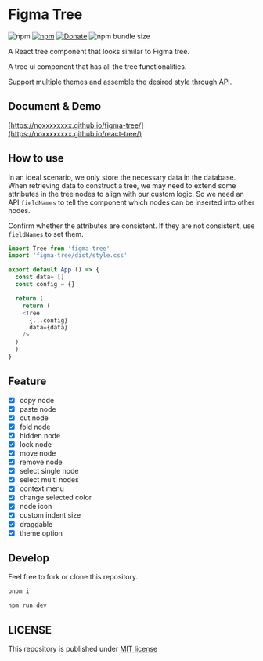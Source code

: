 # Figma Tree

![npm](https://img.shields.io/npm/dm/figma-tree) [![npm](https://img.shields.io/npm/v/figma-tree.svg)](https://www.npmjs.com/package/figma-tree) [![Donate](https://img.shields.io/badge/Donate-PayPal-green.svg)](https://paypal.me/noxxxxxxx) ![npm bundle size](https://img.shields.io/bundlephobia/minzip/figma-tree)


A React tree component that looks similar to Figma tree.

A tree ui component that has all the tree functionalities.

Support multiple themes and assemble the desired style through API.

## Document & Demo

[https://noxxxxxxxx.github.io/figma-tree/](https://noxxxxxxxx.github.io/react-tree/)

## How to use

In an ideal scenario, we only store the necessary data in the database. When retrieving data to construct a tree, we may need to extend some attributes in the tree nodes to align with our custom logic. So we need an API `fieldNames` to tell the component which nodes can be inserted into other nodes.

Confirm whether the attributes are consistent. If they are not consistent, use `fieldNames` to set them.

```js
import Tree from 'figma-tree'
import 'figma-tree/dist/style.css'

export default App () => {
  const data= []
  const config = {}

  return (
    return (
    <Tree
      {...config}
      data={data}
    />
  )
  )
}
```

## Feature

- [x] copy node
- [x] paste node
- [x] cut node
- [x] fold node
- [x] hidden node
- [x] lock node
- [x] move node
- [x] remove node
- [x] select single node
- [x] select multi nodes
- [x] context menu
- [x] change selected color
- [x] node icon
- [x] custom indent size
- [x] draggable
- [x] theme option

## Develop

Feel free to fork or clone this repository.

```bash
pnpm i

npm run dev
```

## LICENSE

This repository is published under [MIT license](https://github.com/noxxxxxxxx/tree/blob/main/LICENSE)
